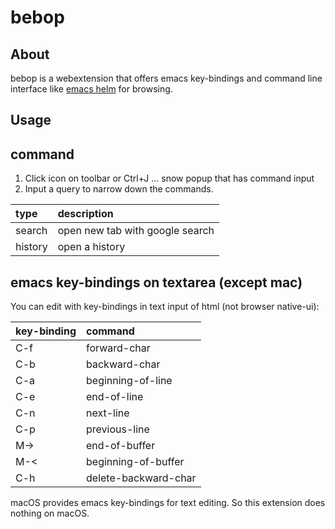 bebop
=====

About
-----

bebop is a webextension that offers
emacs key-bindings and command line interface like
[emacs helm](https://github.com/emacs-helm/helm) for browsing.


Usage
-----

## command

1. Click icon on toolbar or Ctrl+J ... snow popup that has command input
2. Input a query to narrow down the commands.

| type        | description                     |
|:------------|:------------------------------- |
| search      | open new tab with google search |
| history     | open a history                  |


## emacs key-bindings on textarea (except mac)

You can edit with key-bindings in text input of html (not browser native-ui):

| key-binding | command              |
|:------------|:-------------------- |
| C-f         | forward-char         |
| C-b         | backward-char        |
| C-a         | beginning-of-line    |
| C-e         | end-of-line          |
| C-n         | next-line            |
| C-p         | previous-line        |
| M->         | end-of-buffer        |
| M-<         | beginning-of-buffer  |
| C-h         | delete-backward-char |

macOS provides emacs key-bindings for text editing.
So this extension does nothing on macOS.
